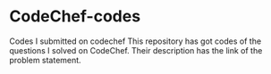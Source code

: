 # CodeChef-codes
Codes I submitted on codechef
This repository has got codes of the questions I solved on CodeChef. Their description has the link of the problem statement.
